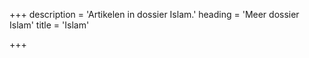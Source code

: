 +++
description = 'Artikelen in dossier Islam.'
heading = 'Meer dossier Islam'
title = 'Islam'

+++

